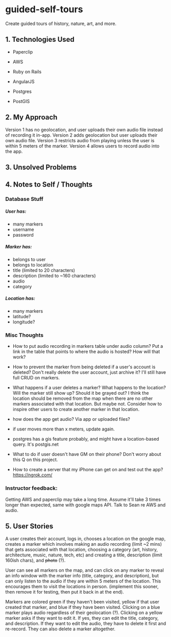 # guided-self-tours
Create guided tours of history, nature, art, and more.

## 1. Technologies Used
- Paperclip

- AWS

- Ruby on Rails

- AngularJS

- Postgres

- PostGIS

## 2. My Approach
Version 1 has no geolocation, and user uploads their own audio file instead of
recording it in-app.  Version 2 adds geolocation but user uploads their own
audio file.  Version 3 restricts audio from playing unless the user is within 5
meters of the marker.  Version 4 allows users to record audio into the app.

## 3. Unsolved Problems

## 4. Notes to Self / Thoughts
### Database Stuff

##### User has:
- many markers
- username
- password

##### Marker has:
- belongs to user
- belongs to location
- title (limited to 20 characters)
- description (limited to ~160 characters)
- audio
- category

##### Location has:
- many markers
- latitude?
- longitude?

### Misc Thoughts
- How to put audio recording in markers table under audio column?  Put a link in
the table that points to where the audio is hosted?  How will that work?

- How to prevent the marker from being deleted if a user's account is deleted?
Don't really delete the user account, just archive it?  I'll still have full
CRUD on markers.

- What happens if a user deletes a marker?  What happens to the location?  Will
the marker still show up?  Should it be grayed out?  I think the location should be
removed from the map when there are no other markers associated with that
location.  But maybe not. Consider how to inspire other users to create another
marker in that location.

- how does the app get audio? Via app or uploaded files?

- if user moves more than x meters, update again.

- postgres has a gis feature probably, and might have a location-based query.
It's postgis.net

- What to do if user doesn't have GM on their phone?  Don't worry about this Q on
this project.

- How to create a server that my iPhone can get on and test out the app?
https://ngrok.com/

### Instructor feedback:
Getting AWS and paperclip may take a long time.  Assume it'll take 3 times
longer than expected, same with google maps API.  Talk to Sean re AWS and audio.


## 5. User Stories

A user creates their account, logs in, chooses a location on the google map,
creates a marker which involves making an audio recording (limit ~2 mins) that
gets associated with that location, choosing a category (art, history,
architecture, music, nature, tech, etc) and creating a title, description
(limit 160ish chars), and ~~photo~~ (?).  

User can see all markers on the map, and can click on any marker to reveal
an info window with the marker info (title, category, and description), but can
only listen to the audio if they are within 5 meters of the location.  This
encourages them to visit the locations in person.  (implement this sooner, then
remove it for testing, then put it back in at the end).

Markers are colored green if they haven't been visited, yellow if that user created
that marker, and blue if they have been visited.  Clicking on a blue marker plays
audio regardless of their geolocation (?).  Clicking on a yellow marker asks if
they want to edit it.  If yes, they can edit the title, category, and
description.  If they want to edit the audio, they have to delete it first and
re-record.  They can also delete a marker altogether.
